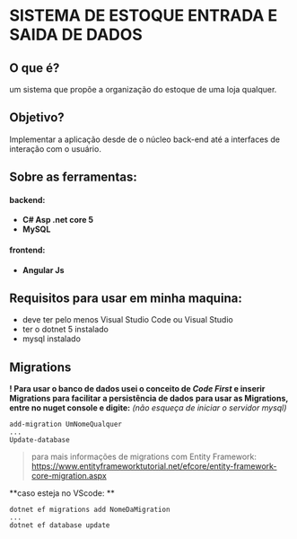 # SISTEMA DE ESTOQUE ENTRADA E SAIDA DE DADOS
## O que é?
um sistema que propõe a organização do estoque de uma loja qualquer.
## Objetivo?
Implementar a aplicação desde de o núcleo back-end até a interfaces de interação com o usuário.
## Sobre as ferramentas:

 #### **backend**:
 - **C# Asp .net core 5**
 - **MySQL**
 #### frontend:
 - **Angular Js**

## Requisitos para usar em minha maquina:
* deve ter pelo menos Visual Studio Code ou Visual Studio
* ter o dotnet 5 instalado
* mysql instalado
##  Migrations
**! Para usar o banco de dados usei o conceito de *Code First* e inserir Migrations para facilitar a persistência de dados**
**para usar as Migrations, entre no nuget console e digite:**
*(não esqueça de iniciar o servidor mysql)*

    add-migration UmNomeQualquer
    ...
    Update-database
 

> para mais informações de migrations com Entity Framework:
> https://www.entityframeworktutorial.net/efcore/entity-framework-core-migration.aspx

**caso esteja no VScode:  **
    
    dotnet ef migrations add NomeDaMigration
    ...
    dotnet ef database update
